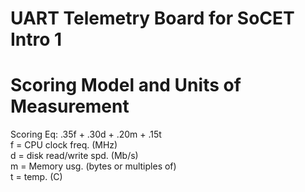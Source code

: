 # UART Telemetry Board for SoCET Intro 1 

# Scoring Model and Units of Measurement  
Scoring Eq: .35f + .30d + .20m + .15t  
f = CPU clock freq. (MHz)  
d = disk read/write spd. (Mb/s)  
m = Memory usg. (bytes or multiples of)  
t = temp. (C)  
